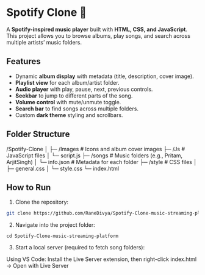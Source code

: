 # Spotify Clone 🎵

A **Spotify-inspired music player** built with **HTML, CSS, and JavaScript**. This project allows you to browse albums, play songs, and search across multiple artists’ music folders.  

## Features

- Dynamic **album display** with metadata (title, description, cover image).  
- **Playlist view** for each album/artist folder.  
- **Audio player** with play, pause, next, previous controls.  
- **Seekbar** to jump to different parts of the song.  
- **Volume control** with mute/unmute toggle.  
- **Search bar** to find songs across multiple folders.  
- Custom **dark theme** styling and scrollbars.

## Folder Structure

/Spotify-Clone
│
├─ /Images # Icons and album cover images
├─ /Js # JavaScript files
│ └─ script.js
├─ /songs # Music folders (e.g., Pritam, ArjitSingh)
│ └─ info.json # Metadata for each folder
├─ /style # CSS files
│ ├─ general.css
│ └─ style.css
└─ index.html

## How to Run

1. Clone the repository:

```bash
git clone https://github.com/RaneDivya/Spotify-Clone-music-streaming-platform.git
```

2. Navigate into the project folder:

```cd Spotify-Clone-music-streaming-platform```

3. Start a local server (required to fetch song folders):

Using VS Code: Install the Live Server extension, then right-click index.html → Open with Live Server
